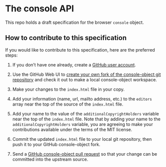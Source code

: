 # The console API

This repo holds a draft specification for the browser `console` object.

## How to contribute to this specification

If you would like to contribute to this specification, here are the preferred
steps:

  1. If you don’t have one already, create a [GitHub user account][1].

  2. Use the GitHub Web UI to [create your own fork of the console-object git
repository][2] and check it out to make a local console-object workspace.

  3. Make your changes to the `index.html` file in your copy.

  4. Add your information (name, url, mailto address, etc.) to the `editors`
array near the top of the source of the `index.html` file.

  5. Add your name to the value of the `additionalCopyrightHolders` variable
near the top of the `index.html` file.  Note that by adding your name to the
`additionalCopyrightHolders` variable, you are agreeing to make your
contributions available under the terms of the MIT license.

  6. Commit the updated `index.html` file to your local git repository, then
push it to your GitHub console-object fork.

  7. Send a [GitHub console-object pull request][3] so that your change can be
committed into the upstream source.

   [1]: https://github.com/signup/free

   [2]: http://github.com/sideshowbarker/console-object#fork_box

   [3]: http://github.com/sideshowbarker/console-object/pulls

